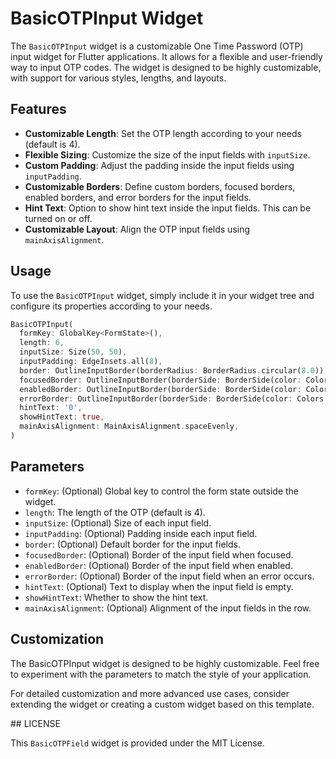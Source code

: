 # BasicOTPInput Widget

The `BasicOTPInput` widget is a customizable One Time Password (OTP) input widget for Flutter applications. It allows for a flexible and user-friendly way to input OTP codes. The widget is designed to be highly customizable, with support for various styles, lengths, and layouts.

## Features

- **Customizable Length**: Set the OTP length according to your needs (default is 4).
- **Flexible Sizing**: Customize the size of the input fields with `inputSize`.
- **Custom Padding**: Adjust the padding inside the input fields using `inputPadding`.
- **Customizable Borders**: Define custom borders, focused borders, enabled borders, and error borders for the input fields.
- **Hint Text**: Option to show hint text inside the input fields. This can be turned on or off.
- **Customizable Layout**: Align the OTP input fields using `mainAxisAlignment`.

## Usage

To use the `BasicOTPInput` widget, simply include it in your widget tree and configure its properties according to your needs.

```dart
BasicOTPInput(
  formKey: GlobalKey<FormState>(),
  length: 6,
  inputSize: Size(50, 50),
  inputPadding: EdgeInsets.all(8),
  border: OutlineInputBorder(borderRadius: BorderRadius.circular(8.0)),
  focusedBorder: OutlineInputBorder(borderSide: BorderSide(color: Colors.blue)),
  enabledBorder: OutlineInputBorder(borderSide: BorderSide(color: Colors.grey)),
  errorBorder: OutlineInputBorder(borderSide: BorderSide(color: Colors.red)),
  hintText: '0',
  showHintText: true,
  mainAxisAlignment: MainAxisAlignment.spaceEvenly,
)
```

## Parameters

* `formKey`: (Optional) Global key to control the form state outside the widget.
* `length`: The length of the OTP (default is 4).
* `inputSize`: (Optional) Size of each input field.
* `inputPadding`: (Optional) Padding inside each input field.
* `border`: (Optional) Default border for the input fields.
* `focusedBorder`: (Optional) Border of the input field when focused.
* `enabledBorder`: (Optional) Border of the input field when enabled.
* `errorBorder`: (Optional) Border of the input field when an error occurs.
* `hintText`: (Optional) Text to display when the input field is empty.
* `showHintText`: Whether to show the hint text.
* `mainAxisAlignment`: (Optional) Alignment of the input fields in the row.

## Customization

The BasicOTPInput widget is designed to be highly customizable. Feel free to experiment with the parameters to match the style of your application.

For detailed customization and more advanced use cases, consider extending the widget or creating a custom widget based on this template.

## LICENSE

This `BasicOTPField` widget is provided under the MIT License.